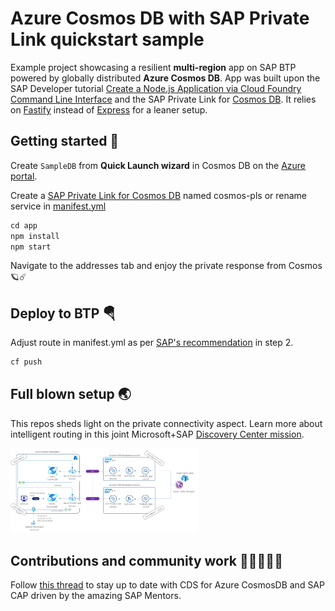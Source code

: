 # Azure Cosmos DB with SAP Private Link quickstart sample

Example project showcasing a resilient **multi-region** app on SAP BTP powered by globally distributed **Azure Cosmos DB**. App was built upon the SAP Developer tutorial [Create a Node.js Application via Cloud Foundry Command Line Interface](https://developers.sap.com/tutorials/btp-cf-buildpacks-node-create.html) and the SAP Private Link for [Cosmos DB](https://help.sap.com/docs/PRIVATE_LINK/42acd88cb4134ba2a7d3e0e62c9fe6cf/663ed5631cfd4ef0a4bd89ca00266943.html). It relies on [Fastify](https://www.fastify.io/) instead of [Express](https://expressjs.com/) for a leaner setup.

## Getting started 🚀

Create `SampleDB` from **Quick Launch wizard** in Cosmos DB on the [Azure portal](https://portal.azure.com/?feature.customportal=false#view/HubsExtension/BrowseResource/resourceType/Microsoft.DocumentDb%2FdatabaseAccounts).

Create a [SAP Private Link for Cosmos DB](https://help.sap.com/docs/PRIVATE_LINK/42acd88cb4134ba2a7d3e0e62c9fe6cf/663ed5631cfd4ef0a4bd89ca00266943.html) named cosmos-pls or rename service in [manifest.yml](manifest.yml)

```javascript
cd app
npm install
npm start
```

Navigate to the addresses tab and enjoy the private response from Cosmos🪐☄️

## Deploy to BTP 🪂

Adjust route in manifest.yml as per [SAP's recommendation](https://developers.sap.com/tutorials/btp-cf-buildpacks-node-create.html) in step 2.

```cmd
cf push
```

## Full blown setup 🌏

This repos sheds light on the private connectivity aspect. Learn more about intelligent routing in this joint Microsoft+SAP [Discovery Center mission](https://discovery-center.cloud.sap/missiondetail/3603/).

<img src="img/cosmos-pls-overview.png" alt="architecture overview with emphasis on global deployment" style="width:300px;"/>

## Contributions and community work 👩🏼‍🤝‍👨🏽

Follow [this thread](https://github.com/sapmentors/cds-pg/issues/355) to stay up to date with CDS for Azure CosmosDB and SAP CAP driven by the amazing SAP Mentors.
